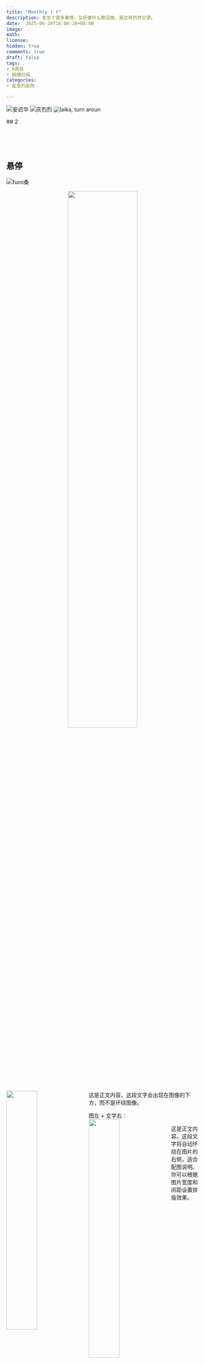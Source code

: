 ```yaml
---
title: "Monthly | t"
description: 发生了很多事情，又好像什么都没做，是这样的月记录。 
date:  2025-06-20T16:00:20+08:00 
image: 
math: 
license: 
hidden: true
comments: true
draft: false
tags:
- N周目
- 插播旧闻
categories:
- 鲨鱼的庭院

---
```


<div class="post-content">
  <p>
    <img src="https://sharkbase.oss-cn-beijing.aliyuncs.com/25/cp31/CM-1.jpg" alt="安迟华" />
    <img src="https://sharkbase.oss-cn-beijing.aliyuncs.com/25/cp31/DiscoElysium-1.jpg" alt="灰烈烈" />
    <img src="https://sharkbase.oss-cn-beijing.aliyuncs.com/25/cp31/DiscoElysium-2.jpg" alt="laika, turn aroun" />
  </p>
</div>
## 2

<div class="post-content">
  <p>
    <img src="https://sharkbase.oss-cn-beijing.aliyuncs.com/25/cp31/JJ-gou-kisa.jpg" alt="" />
    <img src="https://sharkbase.oss-cn-beijing.aliyuncs.com/25/cp31/JJ-gou-kisa2.jpg" alt="" />
    <img src="https://sharkbase.oss-cn-beijing.aliyuncs.com/25/cp31/JJ-gou-kisa3.jpg" alt="" />
  </p>
  <p>
    <img src="https://sharkbase.oss-cn-beijing.aliyuncs.com/25/cp31/JJ-gou-fumi.jpg" alt="" />
    <img src="https://sharkbase.oss-cn-beijing.aliyuncs.com/25/cp31/JJ-gou-fumi2.jpg" alt="" />
    <img src="https://sharkbase.oss-cn-beijing.aliyuncs.com/25/cp31/JJ-gou-fumi3.jpg" alt="" />
    <img src="https://sharkbase.oss-cn-beijing.aliyuncs.com/25/cp31/JJ-gou-fumi4.jpg" alt="" />
    <img src="https://sharkbase.oss-cn-beijing.aliyuncs.com/25/cp31/JJ-gou-fumi5.jpg" alt="" />
  </p>
</div>


## 悬停
<p>
  <img src="https://sharkbase.oss-cn-beijing.aliyuncs.com/25/cp31/JJ-gou-fumi5.jpg" alt="fumi桑" class="hover-zoom" style="max-width: 50%;" />
</p>

<p style="text-align: center;">
  <img src="https://sharkbase.oss-cn-beijing.aliyuncs.com/25/cp31/JJ-gou-fumi5.jpg" class="hover-zoom" style="width: 60%; max-width: 500px;" />
</p>

<img src="https://sharkbase.oss-cn-beijing.aliyuncs.com/25/cp31/JJ-gou-fumi5.jpg" style="float: left; width: 40%; margin-right: 1em;" />
<p>这是正文内容，这段文字会出现在图像的下方，而不是环绕图像。</p>


图左 + 文字右：<br/>
<img src="https://sharkbase.oss-cn-beijing.aliyuncs.com/25/cp31/JJ-gou-fumi5.jpg" style="float: left; width: 40%; margin-right: 1em;" />
<p>
  这是正文内容。这段文字将自动环绕在图片的右侧，适合配图说明。
  你可以根据图片宽度和间距设置排版效果。
</p>
<div style="clear: both;"></div>


完成




